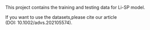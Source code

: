 This project contains the training and testing data for Li-SP model.

If you want to use the datasets,please cite our article (DOI: 10.1002/advs.202105574).
